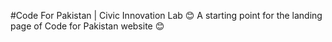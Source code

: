 #Code For Pakistan | Civic Innovation Lab 
:blush: A starting point for the landing page of Code for Pakistan website :blush:
